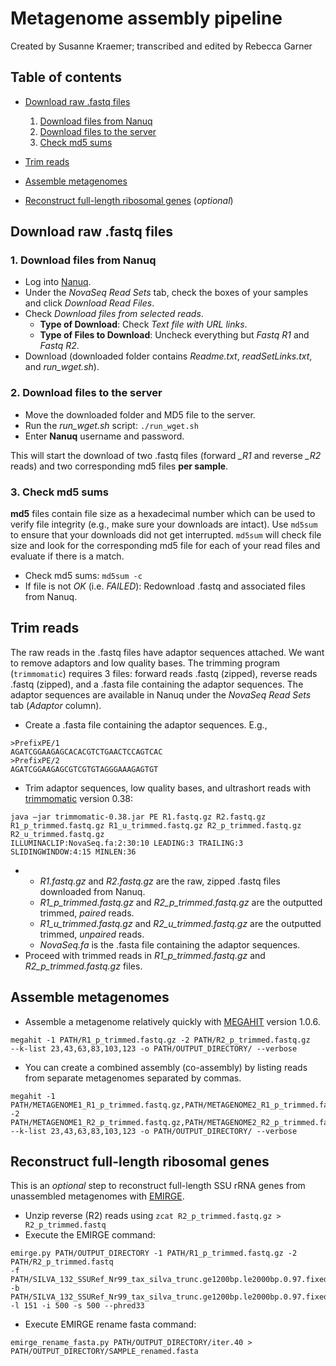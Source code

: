 # Metagenome assembly pipeline

Created by Susanne Kraemer; transcribed and edited by Rebecca Garner

## Table of contents

* [Download raw .fastq files](#download-raw-fastq-files)
  1. [Download files from Nanuq](#1-download-files-from-nanuq)
  2. [Download files to the server](#2-download-files-to-the-server)
  3. [Check md5 sums](#3-check-md5-sums)

* [Trim reads](#trim-reads)

* [Assemble metagenomes](#assemble-metagenomes)

* [Reconstruct full-length ribosomal genes](reconstruct-full-length-ribosomal-genes) (_optional_)

## Download raw .fastq files

### 1. Download files from Nanuq
- Log into [Nanuq](https://genomequebec.mcgill.ca/nanuqAdministration/ "Nanuq").
- Under the _NovaSeq Read Sets_ tab, check the boxes of your samples and click _Download Read Files_.
- Check _Download files from selected reads_.
  - __Type of Download__: Check _Text file with URL links_.
  - __Type of Files to Download__: Uncheck everything but _Fastq R1_ and _Fastq R2_.
- Download (downloaded folder contains _Readme.txt_, _readSetLinks.txt_, and _run_wget.sh_).

### 2. Download files to the server
- Move the downloaded folder and MD5 file to the server.
- Run the _run_wget.sh_ script: ```./run_wget.sh```
- Enter __Nanuq__ username and password.
  
This will start the download of two .fastq files (forward _\_R1_ and reverse _\_R2_ reads) and two corresponding md5 files __per sample__.

### 3. Check md5 sums
__md5__ files contain file size as a hexadecimal number which can be used to verify file integrity (e.g., make sure your downloads are intact). Use ```md5sum``` to ensure that your downloads did not get interrupted. ```md5sum``` will check file size and look for the corresponding md5 file for each of your read files and evaluate if there is a match.
  
- Check md5 sums: ```md5sum -c```
- If file is not _OK_ (i.e. _FAILED_): Redownload .fastq and associated files from Nanuq.

## Trim reads

The raw reads in the .fastq files have adaptor sequences attached. We want to remove adaptors and low quality bases. The trimming program (```trimmomatic```) requires 3 files: forward reads .fastq (zipped), reverse reads .fastq (zipped), and a .fasta file containing the adaptor sequences.  The adaptor sequences are available in Nanuq under the _NovaSeq Read Sets_ tab (_Adaptor_ column).
  
- Create a .fasta file containing the adaptor sequences.  E.g.,
```
>PrefixPE/1
AGATCGGAAGAGCACACGTCTGAACTCCAGTCAC
>PrefixPE/2
AGATCGGAAGAGCGTCGTGTAGGGAAAGAGTGT
```
- Trim adaptor sequences, low quality bases, and ultrashort reads with [trimmomatic](http://www.usadellab.org/cms/?page=trimmomatic "Trimmomatic") version 0.38:

```shell
java –jar trimmomatic-0.38.jar PE R1.fastq.gz R2.fastq.gz
R1_p_trimmed.fastq.gz R1_u_trimmed.fastq.gz R2_p_trimmed.fastq.gz R2_u_trimmed.fastq.gz
ILLUMINACLIP:NovaSeq.fa:2:30:10 LEADING:3 TRAILING:3 SLIDINGWINDOW:4:15 MINLEN:36
```
- 
  - _R1.fastq.gz_ and _R2.fastq.gz_ are the raw, zipped .fastq files downloaded from Nanuq.
  - _R1_p_trimmed.fastq.gz_ and _R2_p_trimmed.fastq.gz_ are the outputted trimmed, _paired_ reads.
  - _R1_u_trimmed.fastq.gz_ and _R2_u_trimmed.fastq.gz_ are the outputted trimmed, _unpaired_ reads.
  - _NovaSeq.fa_ is the .fasta file containing the adaptor sequences.
- Proceed with trimmed reads in _R1_p_trimmed.fastq.gz_ and _R2_p_trimmed.fastq.gz_ files.

## Assemble metagenomes

- Assemble a metagenome relatively quickly with [MEGAHIT](https://github.com/voutcn/megahit "MEGAHIT") version 1.0.6.

```shell
megahit -1 PATH/R1_p_trimmed.fastq.gz -2 PATH/R2_p_trimmed.fastq.gz
--k-list 23,43,63,83,103,123 -o PATH/OUTPUT_DIRECTORY/ --verbose
```

- You can create a combined assembly (co-assembly) by listing reads from separate metagenomes separated by commas.

```shell
megahit -1 PATH/METAGENOME1_R1_p_trimmed.fastq.gz,PATH/METAGENOME2_R1_p_trimmed.fastq.gz,PATH/METAGENOME3_R1_p_trimmed.fastq.gz
-2 PATH/METAGENOME1_R2_p_trimmed.fastq.gz,PATH/METAGENOME2_R2_p_trimmed.fastq.gz,PATH/METAGENOME3_R2_p_trimmed.fastq.gz
--k-list 23,43,63,83,103,123 -o PATH/OUTPUT_DIRECTORY/ --verbose
```

## Reconstruct full-length ribosomal genes

This is an _optional_ step to reconstruct full-length SSU rRNA genes from unassembled metagenomes with [EMIRGE](https://github.com/csmiller/EMIRGE "EMIRGE").

- Unzip reverse (R2) reads using ```zcat R2_p_trimmed.fastq.gz > R2_p_trimmed.fastq```
- Execute the EMIRGE command:
```shell
emirge.py PATH/OUTPUT_DIRECTORY -1 PATH/R1_p_trimmed.fastq.gz -2 PATH/R2_p_trimmed.fastq
-f PATH/SILVA_132_SSURef_Nr99_tax_silva_trunc.ge1200bp.le2000bp.0.97.fixed.fasta
-b PATH/SILVA_132_SSURef_Nr99_tax_silva_trunc.ge1200bp.le2000bp.0.97.fixed
-l 151 -i 500 -s 500 --phred33
```
- Execute EMIRGE rename fasta command: 

```shell
emirge_rename_fasta.py PATH/OUTPUT_DIRECTORY/iter.40 > PATH/OUTPUT_DIRECTORY/SAMPLE_renamed.fasta
```
